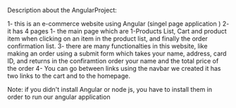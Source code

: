 Description about the AngularProject:

1- this is an e-commerce website using Angular (singel page application )
2- it has 4 pages 1- the main page which are 1-Products List, Cart and product item when clicking on an item in the product list, and finally the order confirmation list.
3- there are many functionalties in this website, like making an order using a submit form which takes your name, address, card ID, and returns in the confiramtion order your name and the total price of the order
4- You can go between links using the navbar we created it has two links to the cart and to the homepage.

Note: if you didn't install Angular or node js, you have to install them in order to run our angular application
